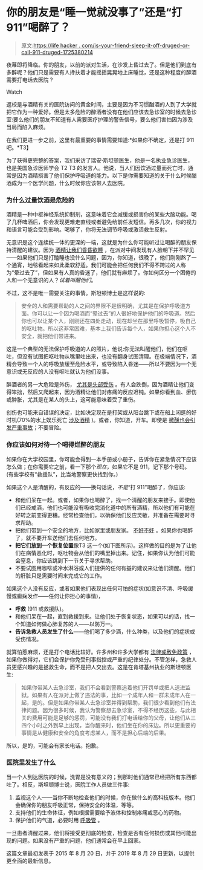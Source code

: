 # 你的朋友是“睡一觉就没事了”还是“打 911”喝醉了？

> 原文:[https://life hacker . com/is-your-friend-sleep-it-off-druged-or-call-911-druged-1725380214](https://lifehacker.com/is-your-friend-sleep-it-off-drunk-or-call-911-drunk-1725380214)

夜幕即将降临。你的朋友，以前的派对生活，在沙发上昏过去了。但是他们到底有多醉呢？他们只是需要有人搀扶着才能摇摇晃晃地上床睡觉，还是这种程度的醉酒需要打电话去医院？

Watch

返校是与酒精有关的医院访问的黄金时间，主要是因为不习惯酗酒的人到了大学就把它作为一种爱好。但是太多危险的醉酒者没有在他们应该去急诊室的时候去急诊室:要么他们的朋友不知道有人需要医疗护理的警告信号，要么他们害怕因为涉及当局而陷入麻烦。

在我们更进一步之前，这里有最重要的事情需要知道:*如果你不确定，还是打 911 吧。*T3】

为了获得更完整的答案，我们采访了瑞安·斯坦顿医生，他是一名执业急诊医生，也是美国急诊医师学会 T2 T3 的发言人。他说，当人们因饮酒过量而死亡时，通常是因为酒精损害了他们保护呼吸道的能力。以下是你需要知道的关于什么时候酗酒成为一个医学问题，什么时候你应该带人去医院。

### **为什么过量饮酒是危险的**

酒精是一种中枢神经系统抑制剂，这意味着它会减缓或损害你的某些大脑功能。喝了几杯啤酒后，你会发现更难走直线或者避免给前任发短信。再多几次，你的视力和语言可能会受到影响。喝够了，你将无法调节呼吸或激活救生反射。

无意识是这个连续统一体的更深的一端，这就是为什么你可能听过让喝醉的朋友保持清醒的建议。因为 [酒精让我们昏昏欲睡](https://lifehacker.com/skip-the-alcohol-before-bed-to-sleep-better-1714617911) ，在派对中间发现有人脸朝下并不罕见——如果他们只是打瞌睡也没什么问题，因为，你知道，很晚了，他们刚刚熬了一个通宵，地毯看起来如此柔软舒适。我们可能会把任何我们不得不跨过的人称为“晕过去了”，但如果有人真的昏迷了，他们就有麻烦了。你如何区分一个困倦的人和一个无意识的人？*试着叫醒他们*。

不过，这不是唯一需要关注的事情。斯坦顿博士是这样说的:

> 安全的人和需要帮助的人之间的界限不是很明确，尤其是在保护呼吸道方面。你可以让一个因为喝酒而“晕过去”的人很好地保护他们的呼吸道。然后你也可以让某个人，刚刚还在四处走动，现在却坐在那里呼吸暂停，吸自己的呕吐物。所以这非常困难，基本上我们告诉每个人，如果你担心这个人不安全，就把他们带进来。

这是一个典型的无法保护呼吸道的人的照片，他说:你无法叫醒他们，他们在呕吐，但没有试图把呕吐物从嘴里吐出来，也没有翻身试图清理。在极端情况下，酒精会导致一个人的呼吸放缓至危险水平，或导致陷入昏迷——所以不要因为一个无意识或无反应的人没有呕吐就认为他们没事。

醉酒者的另一大危险是外伤， [尤其是头部受伤](https://vitals.lifehacker.com/how-to-know-if-your-concussion-needs-special-treatment-1681161889) 。有人会跌倒，因为酒精让他们变得笨拙，然后又爬起来，因为酒精让他们对疼痛的反应迟钝。如果你看到血、瘀伤或肿胀，尤其是在某人的头上，这可能意味着受了重伤。

创伤也可能来自错误的决定，比如决定现在是打架或从阳台跳下或在船上闲逛的好时机(70%的水上娱乐死亡 [涉及酒精](http://www.cdc.gov/HomeandRecreationalSafety/Water-Safety/waterinjuries-factsheet.html) )。或者，你知道，开车。即使是 [微醺也会引发严重事故](https://ucsdnews.ucsd.edu/pressrelease/unsafe_at_any_level_very_low_blood_alcohol_content_associated_with_causing)；不要冒险。

### **你应该如何对待一个喝得烂醉的朋友**

如果你在大学校园里，你可能会得到一本手册或小册子，告诉你在紧急情况下应该怎么做；在你需要它之前，看一下那个*现在*，如果它不是 911，记下那个号码。(有些学校有“救援队”，比当地警察更快找到你。)

如果这个人是清醒的，有反应的——换句话说，*不是*“打 911”喝醉了，你应该:

*   和他们呆在一起。或者，如果你也喝醉了，找一个清醒的朋友来接手。即使他们已经戒酒，他们也可能没有吸收完消化道中的所有酒精，所以他们有可能在好转之前变得更糟。经常检查他们，以确保他们反应灵敏，并准备在需要时寻求帮助。
*   把他们带到一个安全的地方，比如家里或朋友家。 [不奸不奸](https://www.alcohol.org/effects/sexual-assault-college-campus/) 。如果你也喝醉了，就不要开车送他们去任何地方。
*   **把它们放到一个恢复位置**像T3 这一个(如下图所示)。这样做的目的是为了让他们在病情恶化时，呕吐物会从他们的嘴里掉出来。记住，如果你认为他们可能会窒息，你应该跳到下一节关于寻求帮助。
*   不要试图用咖啡或冷水淋浴或人们提供的任何有益的建议来让他们清醒。他们的肝脏只是需要时间来完成它的工作。

如果这个人没有反应，或者如果他们表现出任何可怕的症状(如意识不清、呼吸缓慢或癫痫发作——任何让你担心的事情)，

*   **呼救** (911 或救援队)。
*   和他们呆在一起，直到救援到来。让他们处于恢复状态，如果可以的话，找一个知道如何做心肺复苏的人——以防万一。
*   **告诉急救人员发生了什么**——他们喝了多少酒，什么种类，以及他们的症状或受伤情况。

就算怕惹麻烦，还是打个电话比较好。许多州和许多大学都有 [法律或赦免政策](https://www.medicalamnesty.org/) ，如果你做得对，它们会保护你免受刑事指控或严重的纪律处分。不管怎样，急救人员更感兴趣的是拯救生命，而不是把人交出去。这是在肯塔基州执业的斯坦顿医生:

> 如果你带某人去急诊室，我们不会看到警察追着他们开罚单或把人送进监狱。如果有人在派对上做了违法的事，比如一个成年人和一群未成年人在一起，是的。但是如果你带某人去急诊室并得到帮助，我们很少看到他们有法律问题。因为很多时候，我认为警察想去急诊室，不得不经历这些，与此相关的费用可能是足够的惩罚，可能没有我们打电话给你的父母，让他们从三四个小时之外到早上出现，当你醒来时，他们坐在你的床边。所以更重要的事情是从健康和安全的角度考虑某人，而不是担心后端的后果。

所以，是的，可能会有家长电话。抱歉。

### **医院里发生了什么**

当一个人到达医院的时候，洗胃是没有意义的；到那时他们通常已经把所有东西都吐了。相反，斯坦顿博士说，医院工作人员做三件事:

1.  监视这个人——当你不断地检查他们的时候，你在做什么的高科技版本。他们会确保你的朋友呼吸正常，保持安全的体温，等等。
2.  支持他们的生命体征，例如根据需要给予液体和控制疼痛或恶心的药物。
3.  保护他们的气道，必要时用 [呼吸管](https://www.nlm.nih.gov/medlineplus/ency/article/003449.htm) 。

一旦患者清醒过来，他们将接受更彻底的检查，检查是否有任何损伤或其他可能出现的问题。如果没有严重的问题，他们通常会在早上回家。

这篇文章最初发表于 2015 年 8 月 20 日，并于 2019 年 8 月 29 日更新，以提供更全面的最新信息。